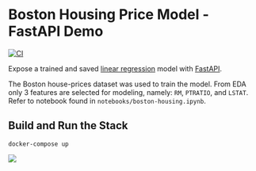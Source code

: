 # Boston Housing Price Model - FastAPI Demo

[![CI](https://github.com/anthonyckleung/boston-housing-fastapi/actions/workflows/main.yml/badge.svg)](https://github.com/anthonyckleung/boston-housing-fastapi/actions/workflows/main.yml)

Expose a trained and saved [linear regression](https://scikit-learn.org/stable/modules/generated/sklearn.linear_model.LinearRegression.html) model with [FastAPI](https://fastapi.tiangolo.com/).


The Boston house-prices dataset was used to train the model. From EDA only 3 features are selected for modeling, namely: `RM`, `PTRATIO`, and `LSTAT`. Refer to notebook found in `notebooks/boston-housing.ipynb`.


## Build and Run the Stack
```
docker-compose up
```


<!-- ## Alternative: Run with Docker

Build the image:
```
$ docker build -t myimage .
```

Start the Docker container:
```
$ docker run -p 8000:8000 myimage
``` -->

![](imgs/fastapi_docs.png)
